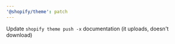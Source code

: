 ```yaml
---
'@shopify/theme': patch
---
```


Update `shopify theme push -x` documentation (it uploads, doesn't download)
